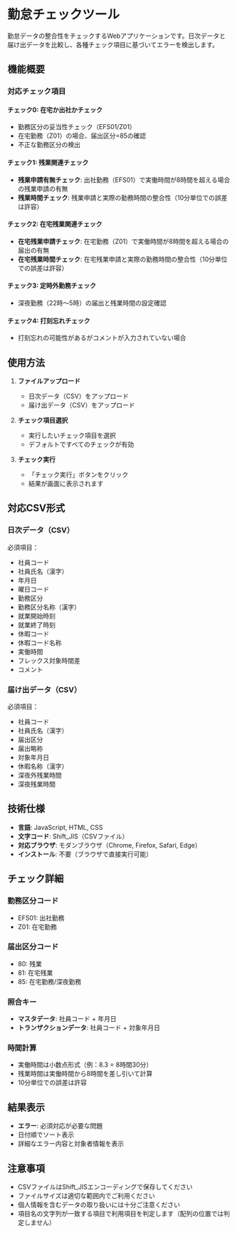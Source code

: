 # 勤怠チェックツール

勤怠データの整合性をチェックするWebアプリケーションです。日次データと届け出データを比較し、各種チェック項目に基づいてエラーを検出します。

## 機能概要

### 対応チェック項目

#### チェック0: 在宅か出社かチェック
- 勤務区分の妥当性チェック（EFS01/Z01）
- 在宅勤務（Z01）の場合、届出区分=85の確認
- 不正な勤務区分の検出

#### チェック1: 残業関連チェック
- **残業申請有無チェック**: 出社勤務（EFS01）で実働時間が8時間を超える場合の残業申請の有無
- **残業時間チェック**: 残業申請と実際の勤務時間の整合性（10分単位での誤差は許容）

#### チェック2: 在宅残業関連チェック
- **在宅残業申請チェック**: 在宅勤務（Z01）で実働時間が8時間を超える場合の届出の有無
- **在宅残業時間チェック**: 在宅残業申請と実際の勤務時間の整合性（10分単位での誤差は許容）

#### チェック3: 定時外勤務チェック
- 深夜勤務（22時～5時）の届出と残業時間の設定確認

#### チェック4: 打刻忘れチェック
- 打刻忘れの可能性があるがコメントが入力されていない場合

## 使用方法

1. **ファイルアップロード**
   - 日次データ（CSV）をアップロード
   - 届け出データ（CSV）をアップロード

2. **チェック項目選択**
   - 実行したいチェック項目を選択
   - デフォルトですべてのチェックが有効

3. **チェック実行**
   - 「チェック実行」ボタンをクリック
   - 結果が画面に表示されます

## 対応CSV形式

### 日次データ（CSV）
必須項目：
- 社員コード
- 社員氏名（漢字）
- 年月日
- 曜日コード
- 勤務区分
- 勤務区分名称（漢字）
- 就業開始時刻
- 就業終了時刻
- 休暇コード
- 休暇コード名称
- 実働時間
- フレックス対象時間差
- コメント

### 届け出データ（CSV）
必須項目：
- 社員コード
- 社員氏名（漢字）
- 届出区分
- 届出略称
- 対象年月日
- 休暇名称（漢字）
- 深夜外残業時間
- 深夜残業時間

## 技術仕様

- **言語**: JavaScript, HTML, CSS
- **文字コード**: Shift_JIS（CSVファイル）
- **対応ブラウザ**: モダンブラウザ（Chrome, Firefox, Safari, Edge）
- **インストール**: 不要（ブラウザで直接実行可能）

## チェック詳細

### 勤務区分コード
- EFS01: 出社勤務
- Z01: 在宅勤務

### 届出区分コード
- 80: 残業
- 81: 在宅残業
- 85: 在宅勤務/深夜勤務

### 照合キー
- **マスタデータ**: 社員コード + 年月日
- **トランザクションデータ**: 社員コード + 対象年月日

### 時間計算
- 実働時間は小数点形式（例：8.3 = 8時間30分）
- 残業時間は実働時間から8時間を差し引いて計算
- 10分単位での誤差は許容

## 結果表示

- **エラー**: 必須対応が必要な問題
- 日付順でソート表示
- 詳細なエラー内容と対象者情報を表示

## 注意事項

- CSVファイルはShift_JISエンコーディングで保存してください
- ファイルサイズは適切な範囲内でご利用ください
- 個人情報を含むデータの取り扱いには十分ご注意ください
- 項目名の文字列が一致する項目で利用項目を判定します（配列の位置では判定しません） 